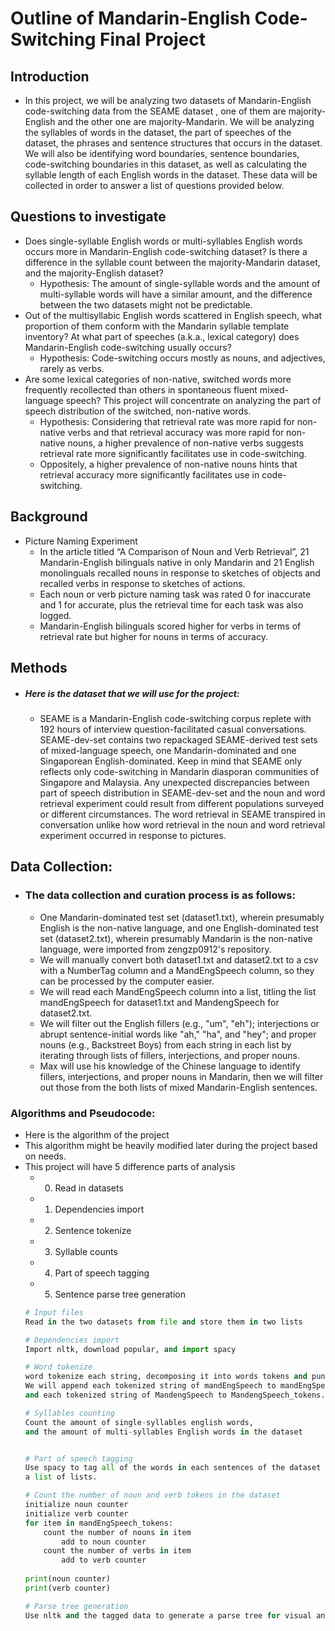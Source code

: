 
# Outline of Mandarin-English Code-Switching Final Project

## Introduction
- In this project, we will be analyzing two datasets of Mandarin-English code-switching data from the SEAME dataset , one of them are majority-English and the other one are majority-Mandarin. We will be analyzing the syllables of words in the dataset, the part of speeches of the dataset, the phrases and sentence structures that occurs in the dataset. We will also be identifying word boundaries, sentence boundaries, code-switching boundaries in this dataset, as well as calculating the syllable length of each English words in the dataset. These data will be collected in order to answer a list of questions provided below.

## Questions to investigate
- Does single-syllable English words or multi-syllables English words occurs more in Mandarin-English code-switching dataset? Is there a difference in the syllable count between the majority-Mandarin dataset, and the majority-English dataset?
	- Hypothesis: The amount of single-syllable words and the amount of multi-syllable words will have a similar amount, and the difference between the two datasets might not be predictable.
- Out of the multisyllabic English words scattered in English speech, what proportion of them conform with the Mandarin syllable template inventory?
At what part of speeches (a.k.a., lexical category) does Mandarin-English code-switching usually occurs?
	- Hypothesis: Code-switching occurs mostly as nouns, and adjectives, rarely as verbs.
- Are some lexical categories of non-native, switched words more frequently recollected than others in spontaneous fluent mixed-language speech?
This project will concentrate on analyzing the part of speech distribution of the switched, non-native words.
	- Hypothesis: Considering that retrieval rate was more rapid for non-native verbs and that retrieval accuracy was more rapid for non-native nouns, a higher prevalence of non-native verbs suggests retrieval rate more significantly facilitates use in code-switching.
	- Oppositely, a higher prevalence of non-native nouns hints that retrieval accuracy more significantly facilitates use in code-switching.

## Background

- Picture Naming Experiment
	- In the article titled “A Comparison of Noun and Verb Retrieval”, 21 Mandarin-English bilinguals native in only Mandarin and 21 English monolinguals recalled nouns in response to sketches of objects and recalled verbs in response to sketches of actions. 
	- Each noun or verb picture naming task was rated 0 for inaccurate and 1 for accurate, plus the retrieval time for each task was also logged.
	- Mandarin-English bilinguals scored higher for verbs in terms of retrieval rate but higher for nouns in terms of accuracy.


## Methods
- ##### Here is the dataset that we will use for the project:
	- SEAME is a Mandarin-English code-switching corpus replete with 192 hours of interview question-facilitated casual conversations. SEAME-dev-set contains two repackaged SEAME-derived test sets of mixed-language speech, one Mandarin-dominated and one Singaporean English-dominated. Keep in mind that SEAME only reflects only code-switching in Mandarin diasporan communities of Singapore and Malaysia. Any unexpected discrepancies between part of speech distribution in SEAME-dev-set and the noun and word retrieval experiment could result from different populations surveyed or different circumstances. The word retrieval in SEAME transpired in conversation unlike how word retrieval in the noun and word retrieval experiment occurred in response to pictures.

## Data Collection:
- ### The data collection and curation process is as follows:
	- One Mandarin-dominated test set (dataset1.txt), wherein presumably English is the non-native language, and one English-dominated test set (dataset2.txt), wherein presumably Mandarin is the non-native language, were imported from zengzp0912's repository. 
	- We will manually convert both dataset1.txt and dataset2.txt to a csv with a NumberTag column and a MandEngSpeech column, so they can be processed by the computer easier.
	- We will read each MandEngSpeech column into a list, titling the list mandEngSpeech for dataset1.txt and MandengSpeech for dataset2.txt.
	- We will filter out the English fillers (e.g., "um", "eh"); interjections or abrupt sentence-initial words like "ah," "ha", and "hey"; and proper nouns (e.g., Backstreet Boys) from each string in each list by iterating through lists of fillers, interjections, and proper nouns.
	- Max will use his knowledge of the Chinese language to identify fillers, interjections, and proper nouns in Mandarin, then we will filter out those from the both lists of mixed Mandarin-English sentences.

### Algorithms and Pseudocode:
- Here is the algorithm of the project
- This algorithm might be heavily modified later during the project based on needs.
- This project will have 5 difference parts of analysis
	- 0. Read in datasets
	- 1. Dependencies import
	- 2. Sentence tokenize
	- 3. Syllable counts
	- 4. Part of speech tagging
	- 5. Sentence parse tree generation
	```python
	# Input files
	Read in the two datasets from file and store them in two lists

	# Dependencies import
	Import nltk, download popular, and import spacy 
	
	# Word tokenize
	word tokenize each string, decomposing it into words tokens and punctuation mark tokens.	
	We will append each tokenized string of mandEngSpeech to mandEngSpeech_tokens 
	and each tokenized string of MandengSpeech to MandengSpeech_tokens.

	# Syllables counting
	Count the amount of single-syllables english words, 
	and the amount of multi-syllables English words in the dataset


	# Part of speech tagging
	Use spacy to tag all of the words in each sentences of the dataset and generate 
	a list of lists.

	# Count the number of noun and verb tokens in the dataset
	initialize noun counter
	initialize verb counter
	for item in mandEngSpeech_tokens:
		count the number of nouns in item 
			add to noun counter
		count the number of verbs in item
			add to verb counter
			
	print(noun counter)
	print(verb counter)

	# Parse tree generation
	Use nltk and the tagged data to generate a parse tree for visual analysis
	```